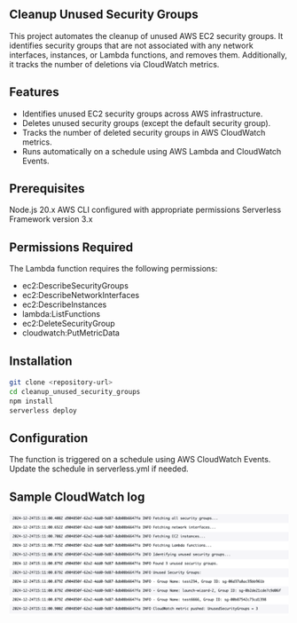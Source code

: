 ## Cleanup Unused Security Groups
This project automates the cleanup of unused AWS EC2 security groups. It identifies security groups that are not associated with any network interfaces, instances, or Lambda functions, and removes them. Additionally, it tracks the number of deletions via CloudWatch metrics.

## Features
- Identifies unused EC2 security groups across AWS infrastructure.
- Deletes unused security groups (except the default security group).
- Tracks the number of deleted security groups in AWS CloudWatch metrics.
- Runs automatically on a schedule using AWS Lambda and CloudWatch Events.

## Prerequisites
Node.js 20.x
AWS CLI configured with appropriate permissions
Serverless Framework version 3.x

## Permissions Required
The Lambda function requires the following permissions:

- ec2:DescribeSecurityGroups
- ec2:DescribeNetworkInterfaces
- ec2:DescribeInstances
- lambda:ListFunctions
- ec2:DeleteSecurityGroup
- cloudwatch:PutMetricData

## Installation

```bash
git clone <repository-url>
cd cleanup_unused_security_groups
npm install
serverless deploy
```

## Configuration
The function is triggered on a schedule using AWS CloudWatch Events. Update the schedule in serverless.yml if needed.

## Sample CloudWatch log
<div align="center">
    <img src="/img/log.png" width="800px"</img> 
</div>


